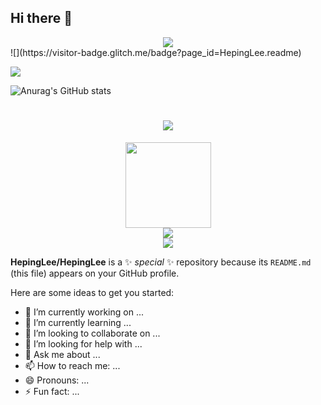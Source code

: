 ## Hi there 👋

<div align="center"> <img src="https://metrics.lecoq.io/insights/HepingLee"> </div>
![](https://visitor-badge.glitch.me/badge?page_id=HepingLee.readme)

![](http://antzuhl.cn:4000/get/@antzuhl.readme)

![Anurag's GitHub stats](https://github-readme-stats.vercel.app/api?username=HepingLee)

<h1 align="center"> <a href="https://sunguoqi.com/"> <img src="https://readme-typing-svg.herokuapp.com/?lines=console.log(%22Hello%2C%20World!%22);和平同学祝您今天愉快!&center=true&size=27"> </a> </h1>
<div align="center"> <img height="137px" src="https://github-readme-stats.vercel.app/api?username=sun0225SUN&hide_title=true&hide_border=true&show_icons=trueline_height=21&text_color=000&icon_color=000&bg_color=0,ea6161,ffc64d,fffc4d,52fa5a&theme=graywhite" /> </div>

<div align="center"> <img src="https://github-profile-trophy.vercel.app/?username=sun0225SUN" /> </div>
<div align="center"> <img src="https://visitor-badge.glitch.me/badge?page_id=sun0225SUN" /> </div>

**HepingLee/HepingLee** is a ✨ _special_ ✨ repository because its `README.md` (this file) appears on your GitHub profile.

Here are some ideas to get you started:

- 🔭 I’m currently working on ...
- 🌱 I’m currently learning ...
- 👯 I’m looking to collaborate on ...
- 🤔 I’m looking for help with ...
- 💬 Ask me about ...
- 📫 How to reach me: ...
- 😄 Pronouns: ...
- ⚡ Fun fact: ...
